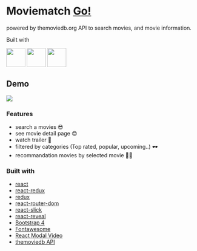 # Moviematch [Go!](https://movie-match.netlify.com) 
powered by themoviedb.org API to search movies, and movie information.

Built with <p>
  <img src="https://res.cloudinary.com/yeondam88/image/upload/v1537633710/react-original.svg" width="50" />
  <img src="https://res.cloudinary.com/yeondam88/image/upload/v1537633860/css3-original.svg" width="50"/>
  <img src="https://res.cloudinary.com/yeondam88/image/upload/v1537633872/bootstrap-plain.svg" width="50" />
</p>

## Demo
<img src="images/optimized.gif" />

### Features 
* search a movies 😎
* see movie detail page 😍
* watch trailer 🎥
* filtered by categories (Top rated, popular, upcoming..) 🕶
* recommandation movies by selected movie 👨‍💻

### Built with
* [react](https://github.com/facebook/react)
* [react-redux](https://github.com/reduxjs/react-redux)
* [redux](https://github.com/reduxjs/redux)
* [react-router-dom](https://github.com/ReactTraining/react-router/tree/master/packages/react-router-dom)
* [react-slick](https://github.com/akiran/react-slick)
* [react-reveal](https://github.com/rnosov/react-reveal)
* [Bootstrap 4](https://github.com/twbs/bootstrap)
* [Fontawesome](https://github.com/FortAwesome/Font-Awesome)
* [React Modal Video](https://github.com/appleple/react-modal-video)
* [themoviedb API](https://developers.themoviedb.org/3)
